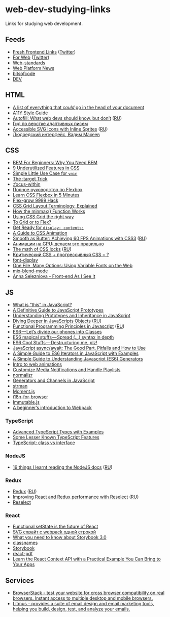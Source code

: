 # web-dev-studying-links

Links for studying web development.

## Feeds
- [Fresh Frontend Links](https://medium.com/@frontender_ua) ([Twitter](https://twitter.com/frontender_ua))
- [For Web](https://forwebdev.ru/) ([Twitter](https://twitter.com/forwebdev))
- [Web-standards](https://twitter.com/webstandards_ru)
- [Web Platform News](https://twitter.com/WebPlatformNews)
- [bitsofcode](https://bitsofco.de/)
- [DEV](https://dev.to/)

## HTML
- [A list of everything that *could* go in the head of your document](https://github.com/joshbuchea/HEAD)
- [A11Y Style Guide](http://a11y-style-guide.com/style-guide/)
- [Autofill: What web devs should know, but don’t](https://cloudfour.com/thinks/autofill-what-web-devs-should-know-but-dont/) ([RU](https://habrahabr.ru/company/mailru/blog/301840/))
- [Гид по верстке адаптивных писем](https://habrahabr.ru/company/netologyru/blog/324970/)
- [Accessible SVG Icons with Inline Sprites](https://www.24a11y.com/2018/accessible-svg-icons-with-inline-sprites/) ([RU](https://medium.com/web-standards/accessible-svg-icons-4d8d80b52f92))
- [Людоедский интерфейс, Вадим Макеев](https://www.youtube.com/watch?v=KAK-WAb9vow&t=12s)

## CSS
- [BEM For Beginners: Why You Need BEM](https://www.smashingmagazine.com/2018/06/bem-for-beginners/)
- [9 Underutilized Features in CSS](https://medium.com/@iamjordanlittle/9-underutilized-features-in-css-90ced6ddbfe7)
- [Simple Little Use Case for `vmin`](https://css-tricks.com/simple-little-use-case-vmin/)
- [The :target Trick](https://bitsofco.de/the-target-trick/)
- [:focus-within](https://developer.mozilla.org/en-US/docs/Web/CSS/:focus-within)
- [Полное руководство по Flexbox](https://frontender.info/a-guide-to-flexbox/)
- [Learn CSS Flexbox in 5 Minutes](https://medium.freecodecamp.org/learn-css-flexbox-in-5-minutes-b941f0affc34)
- [Flex-grow 9999 Hack](http://joren.co/flex-grow-9999-hack/)
- [CSS Grid Layout Terminology, Explained](https://bitsofco.de/css-grid-terminology/)
- [How the minmax() Function Works](https://bitsofco.de/how-the-minmax-function-works/)
- [Using CSS Grid the right way](https://vgpena.github.io/using-css-grid-the-right-way/)
- [To Grid or to Flex?](https://css-irl.info/to-grid-or-to-flex/)
- [Get Ready for `display: contents;`](https://css-tricks.com/get-ready-for-display-contents/)
- [A Guide to CSS Animation](https://codeburst.io/a-guide-to-css-animation-part-1-8777f5beb1f8)
- [Smooth as Butter: Achieving 60 FPS Animations with CSS3](https://medium.com/outsystems-experts/how-to-achieve-60-fps-animations-with-css3-db7b98610108) ([RU](https://habrahabr.ru/post/308006/))
- [Анимации на GPU: делаем это правильно](https://habrahabr.ru/company/odnoklassniki/blog/313978/)
- [The math of CSS locks](https://fvsch.com/code/css-locks/) ([RU](https://habrahabr.ru/company/mailru/blog/315196/))
- [Критический CSS + прогрессивный CSS = ?](https://medium.com/web-standards/critical-and-progressive-css-d6611f034d7d)
- [font-display](https://css-tricks.com/almanac/properties/f/font-display/)
- [One File, Many Options: Using Variable Fonts on the Web](https://css-tricks.com/one-file-many-options-using-variable-fonts-web/)
- [mix-blend-mode](https://developer.mozilla.org/ru/docs/Web/CSS/mix-blend-mode)
- [Anna Selezniova - Front-end As I See It](https://www.youtube.com/watch?v=B9SXHMei58c)

## JS
- [What is “this” in JavaScript?](https://blog.bitsrc.io/what-is-this-in-javascript-3b03480514a7)
- [A Definitive Guide to JavaScript Prototypes](https://hackernoon.com/a-definitive-guide-to-javascript-prototypes-2c263788021e)
- [Understanding Prototypes and Inheritance in JavaScript](https://www.digitalocean.com/community/tutorials/understanding-prototypes-and-inheritance-in-javascript)
- [Diving Deeper in JavaScripts Objects](https://blog.bitsrc.io/diving-deeper-in-javascripts-objects-318b1e13dc12) ([RU](https://habr.com/ru/company/ruvds/blog/438794/))
- [Functional Programming Principles in Javascript](https://dev.to/leandrotk_/functional-programming-principles-in-javascript-26g7) ([RU](https://habr.com/ru/company/ruvds/blog/434112/))
- [ES6 — Let’s divide our phones into Classes](https://medium.com/front-end-hacking/es6-lets-divide-our-phones-into-classes-4574bd0454bf)
- [ES6 magical stuffs — Spread (…) syntax in depth](https://medium.com/front-end-hacking/es6-magical-stuffs-spread-syntax-in-depth-afdd0118ebd0)
- [ES6 Cool Stuffs — Destructuring me, plz!](https://medium.com/front-end-hacking/es6-cool-stuffs-destructuring-me-plz-b8f1335d241a)
- [JavaScript async/await: The Good Part, Pitfalls and How to Use](https://hackernoon.com/javascript-async-await-the-good-part-pitfalls-and-how-to-use-9b759ca21cda)
- [A Simple Guide to ES6 Iterators in JavaScript with Examples](https://codeburst.io/a-simple-guide-to-es6-iterators-in-javascript-with-examples-189d052c3d8e)
- [A Simple Guide to Understanding Javascript (ES6) Generators](https://medium.com/dailyjs/a-simple-guide-to-understanding-javascript-es6-generators-d1c350551950)
- [Intro to web animations](https://www.gatherdigital.co.uk/community/post/intro-to-web-animations/82)
- [Customize Media Notifications and Handle Playlists](https://developers.google.com/web/updates/2017/02/media-session)
- [normalizr](https://github.com/paularmstrong/normalizr)
- [Generators and Channels in JavaScript](https://medium.com/javascript-inside/generators-and-channels-in-javascript-594f2cf9c16e)
- [strman](https://github.com/dleitee/strman)
- [Moment.js](https://momentjs.com/)
- [i18n-for-browser](https://github.com/TrigenSoftware/i18n-for-browser)
- [Immutable.js](https://facebook.github.io/immutable-js/)
- [A beginner’s introduction to Webpack](https://medium.freecodecamp.org/a-beginners-introduction-to-webpack-2620415e46b3)

### TypeScript
- [Advanced TypeScript Types with Examples](https://levelup.gitconnected.com/advanced-typescript-types-with-examples-1d144e4eda9e)
- [Some Lesser Known TypeScript Features](https://medium.com/@eliezer/some-lesser-known-typescript-features-d067e29797d0)
- [TypeScript: class vs interface](https://medium.com/front-end-weekly/typescript-class-vs-interface-99c0ae1c2136)

### NodeJS
- [19 things I learnt reading the NodeJS docs](https://hackernoon.com/19-things-i-learnt-reading-the-nodejs-docs-8a2dcc7f307f) ([RU](https://habrahabr.ru/company/ruvds/blog/318322/))

### Redux
- [Redux](https://redux.js.org/) ([RU](https://rajdee.gitbooks.io/redux-in-russian/content/))
- [Improving React and Redux performance with Reselect](http://blog.rangle.io/react-and-redux-performance-with-reselect/) ([RU](https://medium.com/devschacht/neil-fenton-improving-react-and-redux-performance-with-reselect-40f1d3efba89))
- [Reselect](https://github.com/reactjs/reselect)

### React
- [Functional setState is the future of React](https://medium.freecodecamp.org/functional-setstate-is-the-future-of-react-374f30401b6b)
- [SVG спрайт с webpack одной строкой](https://habrahabr.ru/post/327700/)
- [What you need to know about Storybook 3.0](https://blog.hichroma.com/what-you-need-to-know-about-storybook-3-0-6adf5b516322)
- [classnames](https://github.com/JedWatson/classnames)
- [Storybook](https://github.com/storybooks/storybook)
- [react-pdf](https://github.com/diegomura/react-pdf)
- [Learn the React Context API with a Practical Example You Can Bring to Your Apps](https://itnext.io/understanding-the-react-context-api-through-building-a-shared-snackbar-for-in-app-notifications-6c199446b80c)

## Services
- [BrowserStack - test your website for cross browser compatibility on real browsers. Instant access to multiple desktop and mobile browsers.](https://www.browserstack.com)
- [Litmus - provides a suite of email design and email marketing tools, helping you build, design, test, and analyze your emails.](https://litmus.com/)
